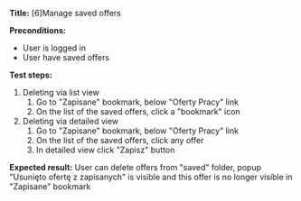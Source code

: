 **Title:** [6]Manage saved offers

**Preconditions:** 
- User is logged in
- User have saved offers

**Test steps:**
1. Deleting via list view
	1. Go to "Zapisane" bookmark, below "Oferty Pracy" link
	2. On the list of the saved offers, click a "bookmark" icon
2. Deleting via detailed view
	1. Go to "Zapisane" bookmark, below "Oferty Pracy" link
	2. On the list of the saved offers, click any offer
	3. In detailed view click "Zapisz" button

**Expected result:** User can delete offers from "saved" folder, popup "Usunięto ofertę z zapisanych" is visible and this offer is no longer visible in "Zapisane" bookmark